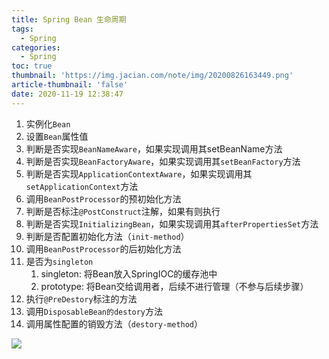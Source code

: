 ```yaml
---
title: Spring Bean 生命周期
tags:
  - Spring
categories:
  - Spring
toc: true
thumbnail: 'https://img.jacian.com/note/img/20200826163449.png'
article-thumbnail: 'false'
date: 2020-11-19 12:38:47
---
```




1. 实例化`Bean`
2. 设置`Bean`属性值
3. 判断是否实现`BeanNameAware`，如果实现调用其setBeanName方法
4. 判断是否实现`BeanFactoryAware`，如果实现调用其`setBeanFactory`方法<!--more-->
5. 判断是否实现`ApplicationContextAware`，如果实现调用其`setApplicationContext`方法
6. 调用`BeanPostProcessor`的预初始化方法
7. 判断是否标注`@PostConstruct`注解，如果有则执行
8. 判断是否实现`InitializingBean`，如果实现调用其`afterPropertiesSet`方法
9. 判断是否配置初始化方法（`init-method`）
10. 调用`BeanPostProcessor`的后初始化方法
11. 是否为`singleton`
    1. singleton: 将Bean放入SpringIOC的缓存池中
    2. prototype: 将Bean交给调用者，后续不进行管理（不参与后续步骤）
12. 执行`@PreDestory`标注的方法
13. 调⽤`DisposableBean的destory`⽅法
14. 调⽤属性配置的销毁⽅法（`destory-method`）

![](https://img.jacian.com/note/img/20201119124023.jpg)